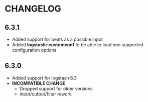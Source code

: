 # CHANGELOG

## 6.3.1

* Added support for beats as a possible input
* Added **logstash::customconf** to be able to load non supported configuration options

## 6.3.0

* Added support for logstash 6.3
* **INCOMPATIBLE CHANGE**:
  - Dropped support for older versions
  - input/output/filter rework
